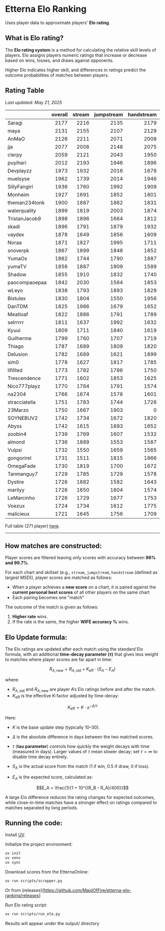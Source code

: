 # Etterna Elo Ranking

Uses player data to approximate players' **Elo rating**.

## What is Elo rating?

The **Elo rating system** is a method for calculating the relative skill levels of players. Elo assigns players numeric ratings that increase or decrease based on wins, losses, and draws against opponents. 

Higher Elo indicates higher skill, and differences in ratings predict the outcome probabilities of matches between players.

## Rating Table
_Last updated: May 21, 2025_

|                  |   overall |   stream |   jumpstream |   handstream |   chordjacks |   technical |
|:-----------------|----------:|---------:|-------------:|-------------:|-------------:|------------:|
| Saragi           |      2177 |     2216 |         2135 |         2179 |         2095 |        1932 |
| maya             |      2131 |     2155 |         2107 |         2129 |         1935 |        1974 |
| AnMaO            |      2126 |     2211 |         2071 |         2008 |         1775 |        2095 |
| jja              |      2077 |     2008 |         2148 |         2075 |         1896 |        1783 |
| clerpy           |      2059 |     2121 |         2043 |         1950 |         1936 |        2015 |
| puyihari         |      2012 |     2193 |         1946 |         1896 |         1891 |        1894 |
| Devplayzz        |      1973 |     1932 |         2016 |         1678 |         1512 |        1970 |
| muelsyse         |      1962 |     1739 |         2014 |         1946 |         1869 |        1927 |
| SillyFangirl     |      1936 |     1760 |         1992 |         1909 |         1905 |        1803 |
| Monheim          |      1927 |     1691 |         1852 |         1801 |         2124 |        1805 |
| theman234tonk    |      1900 |     1887 |         1862 |         1831 |         1571 |        1951 |
| waterquality     |      1899 |     1819 |         2003 |         1874 |         1681 |        1804 |
| TristanJacob9    |      1898 |     1896 |         1664 |         1812 |         1952 |        1846 |
| skadi            |      1896 |     1791 |         1879 |         1932 |         1876 |        1654 |
| vaydex           |      1878 |     1649 |         1856 |         1609 |         2128 |        1495 |
| Noraa            |      1871 |     1827 |         1995 |         1711 |         1729 |        1790 |
| snoverpk         |      1867 |     1899 |         1848 |         1852 |         1595 |        1813 |
| YumaOs           |      1862 |     1744 |         1790 |         1887 |         1910 |        1539 |
| yumaTV           |      1856 |     1887 |         1909 |         1589 |         1772 |        1670 |
| Shadow           |      1855 |     1910 |         1832 |         1740 |         1612 |        1823 |
| paocompaoepaa    |      1842 |     2030 |         1564 |         1853 |         1435 |        1643 |
| wLeyo            |      1838 |     1793 |         1893 |         1829 |         1716 |        1706 |
| Bistulex         |      1830 |     1804 |         1550 |         1956 |         1621 |        1730 |
| DanTDM           |      1825 |     1986 |         1679 |         1652 |         1626 |        1811 |
| Meatloaf         |      1822 |     1886 |         1791 |         1789 |         1476 |        1595 |
| selrrrrr         |      1811 |     1637 |         1992 |         1632 |         1804 |        1602 |
| Kyuui            |      1809 |     1711 |         1840 |         1619 |         1823 |        1763 |
| Guilherme        |      1799 |     1760 |         1707 |         1719 |         1797 |        1840 |
| Thiago           |      1787 |     1689 |         1809 |         1820 |         1732 |        1644 |
| Delusion         |      1782 |     1689 |         1621 |         1899 |         1546 |        1759 |
| sim0             |      1778 |     1627 |         1817 |         1785 |         1670 |        1732 |
| lifillled        |      1773 |     1782 |         1786 |         1750 |         1540 |        1566 |
| Trescendence     |      1771 |     1602 |         1853 |         1625 |         1784 |        1677 |
| Nico777playz     |      1770 |     1784 |         1791 |         1574 |         1736 |        1693 |
| na2304           |      1766 |     1674 |         1578 |         1601 |         1904 |        1719 |
| stracciatella    |      1751 |     1783 |         1744 |         1726 |         1694 |        1715 |
| 23Marzo          |      1750 |     1667 |         1903 |            0 |         1536 |        1679 |
| SOYNEBUV2        |      1742 |     1734 |         1672 |         1820 |         1550 |        1451 |
| Abyss            |      1742 |     1615 |         1893 |         1652 |         1680 |        1617 |
| zoobin4          |      1739 |     1769 |         1607 |         1532 |         1513 |        1840 |
| almond           |      1736 |     1889 |         1553 |         1587 |         1631 |        1689 |
| Vulpsi           |      1732 |     1550 |         1659 |         1565 |         1843 |        1696 |
| gongorirel       |      1731 |     1511 |         1815 |         1866 |         1493 |        1467 |
| OmegaFade        |      1730 |     1819 |         1700 |         1672 |         1440 |        1609 |
| Tanmanguy7       |      1729 |     1785 |         1729 |         1578 |         1672 |        1578 |
| Dystire          |      1726 |     1882 |         1582 |         1643 |         1499 |        1655 |
| marilyy          |      1726 |     1650 |         1804 |         1574 |         1456 |        1724 |
| LeMarcinho       |      1726 |     1729 |         1677 |         1753 |         1580 |        1696 |
| Voezux           |      1724 |     1734 |         1612 |         1775 |         1662 |        1514 |
| malicieux        |      1721 |     1645 |         1756 |         1709 |         1699 |        1632 |

Full table (271 player) [here](/output/elo_dtw_ord_skillsets.md).

---

## How matches are constructed:

Player scores are filtered leaving only scores with accuracy between **96% and 99.7%**.

For each chart and skillset (e.g., `stream`, `jumpstream`, `handstream` (defined as largest MSD)), player scores are matched as follows:

- When a player achieves a **new score** on a chart, it is paired against the **current personal best scores** of all other players on the same chart
- Each pairing becomes one "match"

The outcome of the match is given as follows:

1. **Higher rate** wins.
2. If the rate is the same, the higher **WIFE accuracy %** wins.

## Elo Update formula:

The Elo ratings are updated after each match using the standard Elo formula, with an additional **time-decay parameter ($\tau$)** that gives less weight to matches where player scores are far apart in time:

```math
R_{A,\text{new}} = R_{A,\text{old}} + K_{\text{eff}} \cdot (S_A - E_A)
```

where:

- $R_{A,\text{old}}$ and $R_{A,\text{new}}$ are player A’s Elo ratings before and after the match.
- $K_{\text{eff}}$ is the effective K-factor adjusted by time-decay:
  
```math
K_{\text{eff}} = K \cdot e^{-\Delta / \tau}
```

  Here:
  - $K$ is the base update step (typically 10–30).
  - $\Delta$ is the absolute difference in days between the two matched scores.
  - $\tau$ (**tau parameter**) controls how quickly the weight decays with time (measured in days). Larger values of $\tau$ mean slower decay; set $\tau = \infty$ to disable time decay entirely.

- $S_A$ is the actual score from the match (1 if win, 0.5 if draw, 0 if loss).
- $E_A$ is the expected score, calculated as:
  
```math
E_A = \frac{1}{1 + 10^{(R_B - R_A)/400}}
```

A large Elo difference reduces the rating changes for expected outcomes, while close-in-time matches have a stronger effect on ratings compared to matches separated by long periods.


## Running the code:

Install [UV](https://docs.astral.sh/uv/).

Initialize the project environment:
```bash
uv init
uv venv
uv sync
```

Download scores from the EtternaOnline:
```bash
uv run scripts/scrapper.py
```
Or from (releases)[https://github.com/MaidOfFire/etterna-elo-ranking/releases]

Run Elo rating script:
```bash
uv run scripts/run_elo.py
```

Results will appear under the output/ directory
